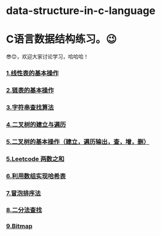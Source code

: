 # data-structure-in-c-language
# C语言数据结构练习。😉   
😎😊，欢迎大家讨论学习，哈哈哈！  
### [1.线性表的基本操作](https://githubfast.com/SongZihui-sudo/data-structure-in-c-language/blob/main/Linear%20table.c)  
### [2.链表的基本操作](https://githubfast.com/SongZihui-sudo/data-structure-in-c-language/blob/main/Listed_list.c)  
### [3.字符串查找算法](https://githubfast.com/SongZihui-sudo/data-structure-in-c-language/blob/main/string.c)  
### [4.二叉树的建立与遍历](https://githubfast.com/SongZihui-sudo/data-structure-in-c-language/blob/main/tree.c)  
### [5.二叉树的基本操作（建立，遍历输出，查，增，删）](https://githubfast.com/SongZihui-sudo/data-structure-in-c-language/blob/main/Binary%20tree.c)  
### [5.Leetcode 两数之和](https://githubfast.com/SongZihui-sudo/data-structure-in-c-language/blob/main/twosum.c)  
### [6.利用数组实现哈希表](https://githubfast.com/SongZihui-sudo/data-structure-in-c-language/blob/main/hash.c)   
### [7.冒泡排序法](https://githubfast.com/SongZihui-sudo/data-structure-in-c-language/blob/main/buddding_method.c)  
### [8.二分法查找](https://githubfast.com/SongZihui-sudo/data-structure-in-c-language/blob/main/dichotomy.c)  
### [9.Bitmap]()  
